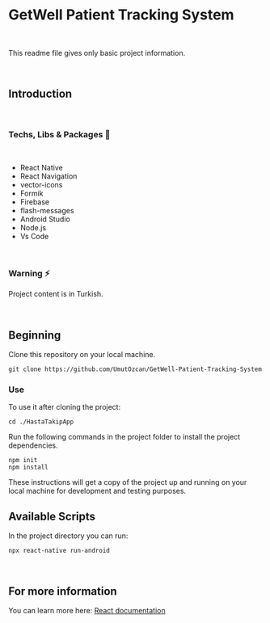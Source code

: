 # GetWell Patient Tracking System

<br>

This readme file gives only basic project information.

<br>

## Introduction
<br>

### Techs, Libs & Packages  🚀

<br>

- React Native
- React Navigation
- vector-icons
- Formik
- Firebase
- flash-messages
- Android Studio
- Node.js 
- Vs Code



<br>


### Warning ⚡

Project content is in Turkish.

<br>

## Beginning

Clone this repository on your local machine.

```
git clone https://github.com/UmutOzcan/GetWell-Patient-Tracking-System
```

### Use

To use it after cloning the project:

```
cd ./HastaTakipApp
```

Run the following commands in the project folder to install the project dependencies.

```
npm init
npm install
```
These instructions will get a copy of the project up and running on your local machine for development and testing purposes.

## Available Scripts

In the project directory you can run:
```
npx react-native run-android
```

<br>

## For more information

You can learn more here: [React documentation](https://reactnative.dev/)
